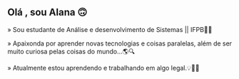 ## Olá , sou Alana 🙃

 » Sou estudante de Análise e desenvolvimento de Sistemas || IFPB👩‍💻
 
 » Apaixonda por aprender novas tecnologias e coisas paralelas, além de ser muito curiosa pelas coisas do mundo...🌎🔍

» Atualmente estou aprendendo e trabalhando em algo legal.💡🕵️‍♀️


